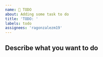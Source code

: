 ```yaml
---
name: 📝 TODO
about: Adding some task to do
title: 'TODO: '
labels: todo
assignees: 'ragonzalezm19'
---
```


## Describe what you want to do

